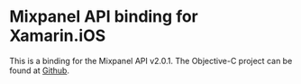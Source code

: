 # Mixpanel API binding for Xamarin.iOS

This is a binding for the Mixpanel API v2.0.1. The Objective-C project can be found at [Github](http://github.com/mixpanel/mixpanel-iphone).